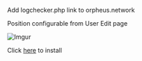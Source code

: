 Add logchecker.php link to orpheus.network

Position configurable from User Edit page

![Imgur](http://i.imgur.com/Nm3LXaJ.png)

Click [here](https://github.com/SavageCore/apollo-logchecker-link/raw/master/src/apollo-logchecker-link.user.js) to install
